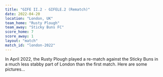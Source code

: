 ```yaml
---
title: "GIFE II.2 - GIFELE.2 (Rematch)"
date: 2022-04-20
location: "London, UK"
team_home: "Rusty Plough"
team_away: "Sticky Buns FC"
score_home: 7
score_away: 1
layout: "match"
match_id: "london-2022"
---
```



In April 2022, the Rusty Plough played a re-match against the Sticky Buns in a much less stabby part of London than the first match. Here are some pictures...

